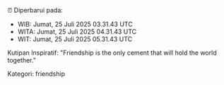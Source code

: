 ⏰ Diperbarui pada:
- WIB: Jumat, 25 Juli 2025 03.31.43 UTC
- WITA: Jumat, 25 Juli 2025 04.31.43 UTC
- WIT: Jumat, 25 Juli 2025 05.31.43 UTC

Kutipan Inspiratif:
"Friendship is the only cement that will hold the world together."


Kategori: friendship

